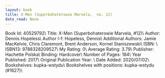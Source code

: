 ```yaml
---
layout: book
title: X-Men (Superbohaterowie Marvela,  no. 12)
date_read: None
---
```


Book Id: 40529792\ 
Title: X-Men (Superbohaterowie Marvela, #12)\ 
Author: Dennis Hopeless\ 
Author l-f: Hopeless, Dennis\ 
Additional Authors: Jamie MacKelvie, Chris Claremont, Brent Anderson, Kornel Staniszewski\ 
ISBN: \ 
ISBN13: 9788328209527\ 
My Rating: 0\ 
Average Rating: 3.79\ 
Publisher: Hachette Polska\ 
Binding: Hardcover\ 
Number of Pages: 184\ 
Year Published: 2017\ 
Original Publication Year: \ 
Date Added: 2020/07/02\ 
Bookshelves: kupka-wstydu\ 
Bookshelves with positions: kupka-wstydu (#1627)\ 

